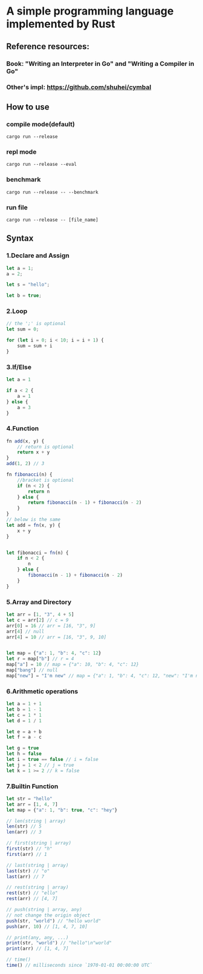 # A simple programming language implemented by Rust
## Reference resources:
### Book: "Writing an Interpreter in Go" and "Writing a Compiler in Go"
### Other's impl: https://github.com/shuhei/cymbal

## How to use
### compile mode(default)
`cargo run --release`
### repl mode
`cargo run --release --eval`
### benchmark
`cargo run --release -- --benchmark`
### run file
`cargo run --release -- [file_name]`
## Syntax
### 1.Declare and Assign
```javascript
let a = 1;
a = 2;

let s = "hello";

let b = true;
```
### 2.Loop
```javascript
// the ';' is optional
let sum = 0;

for (let i = 0; i < 10; i = i + 1) {
    sum = sum + i
}
```
### 3.If/Else
```javascript
let a = 1

if a < 2 {
    a = 1
} else {
    a = 3
}
```
### 4.Function
```javascript
fn add(x, y) {
    // return is optional
    return x + y
}
add(1, 2) // 3

fn fibonacci(n) {
    //bracket is optional
    if (n < 2) {
        return n
    } else {
        return fibonacci(n - 1) + fibonacci(n - 2)
    }
}
// below is the same
let add = fn(x, y) {
    x + y
}


let fibonacci = fn(n) {
    if n < 2 {
        n
    } else {
        fibonacci(n - 1) + fibonacci(n - 2)
    }
}
```
### 5.Array and Directory
```javascript
let arr = [1, "3", 4 + 5]
let c = arr[2] // c = 9
arr[0] = 16 // arr = [16, "3", 9]
arr[4] // null
arr[4] = 10 // arr = [16, "3", 9, 10]


let map = {"a": 1, "b": 4, "c": 12}
let r = map["b"] // r = 4
map["a"] = 10 // map = {"a": 10, "b": 4, "c": 12}
map["bang"] // null
map["new"] = "I'm new" // map = {"a": 1, "b": 4, "c": 12, "new": "I'm new"}

```
### 6.Arithmetic operations
```javascript
let a = 1 + 1
let b = 1 - 1
let c = 1 * 1
let d = 1 / 1

let e = a + b
let f = a - c

let g = true
let h = false
let i = true == false // i = false
let j = 1 < 2 // j = true
let k = 1 >= 2 // k = false
```

### 7.Builtin Function
```javascript
let str = "hello"
let arr = [1, 4, 7]
let map = {"a": 1, "b": true, "c": "hey"}

// len(string | array)
len(str) // 5
len(arr) // 3

// first(string | array)
first(str) // "h"
first(arr) // 1

// last(string | array)
last(str) // "o"
last(arr) // 7

// rest(string | array)
rest(str) // "ello"
rest(arr) // [4, 7]

// push(string | array, any)
// not change the origin object
push(str, "world") // "hello world"
push(arr, 10) // [1, 4, 7, 10]

// print(any, any, ...)
print(str, "world") // "hello"\n"world"
print(arr) // [1, 4, 7]

// time()
time() // milliseconds since `1970-01-01 00:00:00 UTC`
```